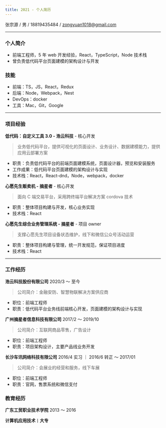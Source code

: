 ```yaml
---
title: 2021 - 个人简历
---
```


张宗源 / 男 / 18819435484 / zongyuan1018@gmail.com

---

### 个人简介

- 前端工程师，5 年 web 开发经验，React，TypeScript，Node 技术栈
- 曾负责低代码平台页面建模的架构设计与开发

### 技能

- 前端：TS，JS，React，Redux
- 后端：Node，Webpack，Nest
- DevOps：docker
- 工具：Mac，Git，Google

---

### 项目经验

**低代码：自定义工具 3.0 - 浩云科技** - 核心开发

> 业务低代码平台，提供可视化的页面设计、业务设计、数据建模能力，提供应用云部署方案

- 职责：负责低代码平台的前端页面建模系统，页面设计器，预览和安装服务
- 工作成果：低代码平台页面建模的架构设计与实现
- 技术栈：React，React-dnd，Node，webpack，docker

**心愿先生贩卖机 - 摘星者** - 核心开发

> 面向 C 端交易平台，采用跨终端平台解决方案 cordova 技术

- 职责：整体项目构建与开发，核心业务实现
- 技术栈：React

**心愿先生综合业务管理系统 - 摘星者** - 项目 owner

> 支撑心愿先生项目设备状态维护，线下和微信公众号活动运营

- 职责：整体项目构建与管理，统一开发规范，保证项目进度
- 技术栈：React

---

### 工作经历

**浩云科技股份有限公司** 2020/3 ～ 至今

> 公司简介：金融安防、智慧物联解决方案供应商

- 职位：前端工程师
- 职责：低代码平台业务线前端核心开发，页面建模的架构设计与实现

**广州摘星者信息科技有限公司** 2017/2 ～ 2019/10

> 公司简介：互联网商品零售，广告设计

- 职位：前端工程师
- 职责：项目架构设计，主要产品线业务开发

**长沙车讯网络科技有限公司** 2016/4 实习 ｜ 2016/6 转正 ～ 2017/01

> 公司简介：会展业的经营和服务，线下车展

- 职位：前端工程师
- 职责：官网，售票系统和微信支付

### 教育经历

**广东工贸职业技术学院** 2013 ～ 2016

**计算机应用技术**丨**大专**
